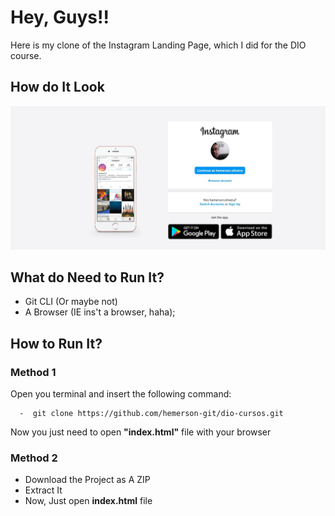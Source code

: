 # Hey, Guys!!


Here is my clone of the Instagram Landing Page, which I did for the DIO course.

## How do It Look

![Instagram Landing Page Clone Preview](./.github/screen.jpg)

## What do Need to Run It?

- Git CLI (Or maybe not)
- A Browser (IE ins't a browser, haha);

## How to Run It?

### Method 1

Open you terminal and insert the following command:

```
  -  git clone https://github.com/hemerson-git/dio-cursos.git
```

Now you just need to open **"index.html"** file with your browser

### Method 2


- Download the Project as A ZIP
- Extract It
- Now, Just open **index.html** file
